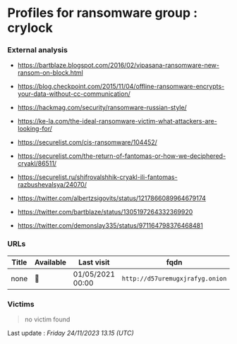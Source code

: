 # Profiles for ransomware group : **crylock**


> 

### External analysis
- https://bartblaze.blogspot.com/2016/02/vipasana-ransomware-new-ransom-on-block.html

- https://blog.checkpoint.com/2015/11/04/offline-ransomware-encrypts-your-data-without-cc-communication/

- https://hackmag.com/security/ransomware-russian-style/

- https://ke-la.com/the-ideal-ransomware-victim-what-attackers-are-looking-for/

- https://securelist.com/cis-ransomware/104452/

- https://securelist.com/the-return-of-fantomas-or-how-we-deciphered-cryakl/86511/

- https://securelist.ru/shifrovalshhik-cryakl-ili-fantomas-razbushevalsya/24070/

- https://twitter.com/albertzsigovits/status/1217866089964679174

- https://twitter.com/bartblaze/status/1305197264332369920

- https://twitter.com/demonslay335/status/971164798376468481

### URLs
| Title | Available | Last visit | fqdn | Screenshot 
|---|---|---|---|---|
| none | 🔴 | 01/05/2021 00:00 | `http://d57uremugxjrafyg.onion` | ❌ | 

### Victims

> no victim found




Last update : _Friday 24/11/2023 13.15 (UTC)_
